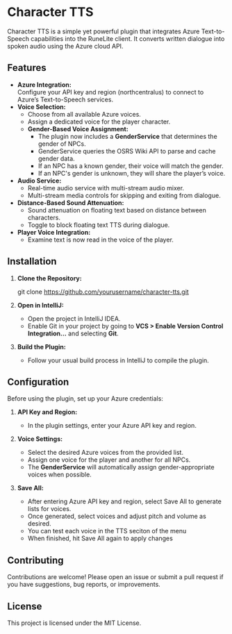 # Character TTS

Character TTS is a simple yet powerful plugin that integrates Azure Text-to-Speech capabilities into the RuneLite client. It converts written dialogue into spoken audio using the Azure cloud API.

## Features

- **Azure Integration:**  
  Configure your API key and region (northcentralus) to connect to Azure’s Text-to-Speech services.
- **Voice Selection:**  
  - Choose from all available Azure voices.  
  - Assign a dedicated voice for the player character.  
  - **Gender-Based Voice Assignment:**  
    - The plugin now includes a **GenderService** that determines the gender of NPCs.  
    - GenderService queries the OSRS Wiki API to parse and cache gender data.  
    - If an NPC has a known gender, their voice will match the gender.  
    - If an NPC's gender is unknown, they will share the player’s voice.  
- **Audio Service:**  
  - Real-time audio service with multi-stream audio mixer.  
  - Multi-stream media controls for skipping and exiting from dialogue.  
- **Distance-Based Sound Attenuation:**  
  - Sound attenuation on floating text based on distance between characters.  
  - Toggle to block floating text TTS during dialogue.  
- **Player Voice Integration:**  
  - Examine text is now read in the voice of the player.

## Installation

1. **Clone the Repository:**

   git clone https://github.com/yourusername/character-tts.git

2. **Open in IntelliJ:**

   - Open the project in IntelliJ IDEA.  
   - Enable Git in your project by going to **VCS > Enable Version Control Integration…** and selecting **Git**.  

3. **Build the Plugin:**

   - Follow your usual build process in IntelliJ to compile the plugin.

## Configuration

Before using the plugin, set up your Azure credentials:

1. **API Key and Region:**  

   - In the plugin settings, enter your Azure API key and region.  

2. **Voice Settings:**  

   - Select the desired Azure voices from the provided list.  
   - Assign one voice for the player and another for all NPCs.  
   - The **GenderService** will automatically assign gender-appropriate voices when possible.

3. **Save All:**  

   - After entering Azure API key and region, select Save All to generate lists for voices.
   - Once generated, select voices and adjust pitch and volume as desired.
   - You can test each voice in the TTS seciton of the menu
   - When finished, hit Save All again to apply changes

## Contributing

Contributions are welcome! Please open an issue or submit a pull request if you have suggestions, bug reports, or improvements.  

## License

This project is licensed under the MIT License.
